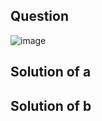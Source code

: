 ## Question

![image](https://github.com/user-attachments/assets/1cf19d2f-3f5d-427c-95c0-38f1e6b40b9c)

## Solution of a

## Solution of b

